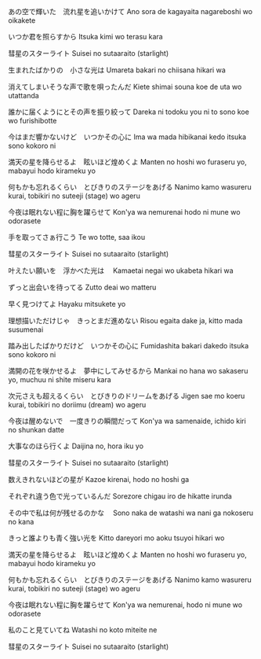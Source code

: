 あの空で輝いた　流れ星を追いかけて
Ano sora de kagayaita nagareboshi wo oikakete

いつか君を照らすから
Itsuka kimi wo terasu kara

彗星のスターライト
Suisei no sutaaraito (starlight)



生まれたばかりの　小さな光は
Umareta bakari no chiisana hikari wa

消えてしまいそうな声で歌を唄ったんだ
Kiete shimai souna koe de uta wo utattanda

誰かに届くようにとその声を振り絞って
Dareka ni todoku you ni to sono koe wo furishibotte

今はまだ響かないけど　いつかその心に
Ima wa mada hibikanai kedo itsuka sono kokoro ni



満天の星を降らせるよ　眩いほど煌めくよ
Manten no hoshi wo furaseru yo, mabayui hodo kirameku yo

何もかも忘れるくらい　とびきりのステージをあげる
Nanimo kamo wasureru kurai, tobikiri no suteeji (stage) wo ageru

今夜は眠れない程に胸を躍らせて
Kon'ya wa nemurenai hodo ni mune wo odorasete

手を取ってさぁ行こう
Te wo totte, saa ikou

彗星のスターライト
Suisei no sutaaraito (starlight)



叶えたい願いを　浮かべた光は　
Kamaetai negai wo ukabeta hikari wa

ずっと出会いを待ってる
Zutto deai wo matteru

早く見つけてよ
Hayaku mitsukete yo

理想描いただけじゃ　きっとまだ進めない
Risou egaita dake ja, kitto mada susumenai

踏み出したばかりだけど　いつかその心に
Fumidashita bakari dakedo itsuka sono kokoro ni



満開の花を咲かせるよ　夢中にしてみせるから
Mankai no hana wo sakaseru yo, muchuu ni shite miseru kara

次元さえも超えるくらい　とびきりのドリームをあげる
Jigen sae mo koeru kurai, tobikiri no doriimu (dream) wo ageru

今夜は醒めないで　一度きりの瞬間だって
Kon'ya wa samenaide, ichido kiri no shunkan datte

大事なのほら行くよ
Daijina no, hora iku yo

彗星のスターライト
Suisei no sutaaraito (starlight)



数えきれないほどの星が
Kazoe kirenai, hodo no hoshi ga

それぞれ違う色で光っているんだ
Sorezore chigau iro de hikatte irunda

その中で私は何が残せるのかな　
Sono naka de watashi wa nani ga nokoseru no kana

きっと誰よりも青く強い光を
Kitto dareyori mo aoku tsuyoi hikari wo



満天の星を降らせるよ　眩いほど煌めくよ
Manten no hoshi wo furaseru yo, mabayui hodo kirameku yo

何もかも忘れるくらい　とびきりのステージをあげる
Nanimo kamo wasureru kurai, tobikiri no suteeji (stage) wo ageru



今夜は眠れない程に胸を躍らせて
Kon'ya wa nemurenai, hodo ni mune wo odorasete

私のこと見ていてね
Watashi no koto miteite ne

彗星のスターライト
Suisei no sutaaraito (starlight)
